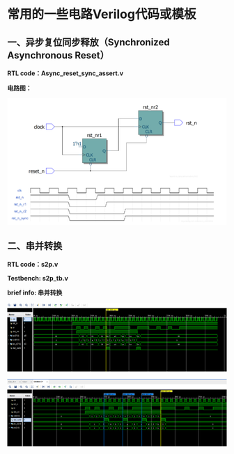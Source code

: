 # 常用的一些电路Verilog代码或模板

## 一、异步复位同步释放（Synchronized Asynchronous Reset）

**RTL code：Async_reset_sync_assert.v**

**电路图：**

![p1](https://github.com/Fan4FPGA/VerilogHDL_Lib/blob/master/pic/Synchronized%20Asynchronous%20Reset.png)

## 二、串并转换

**RTL code：s2p.v**

**Testbench: s2p_tb.v**

**brief info: 串并转换**

![功能仿真图1：](https://github.com/Fan4FPGA/VerilogHDL_Lib/blob/master/pic/s2p_1_fsm.png)

![功能仿真图2：](https://github.com/Fan4FPGA/VerilogHDL_Lib/blob/master/pic/s2p_2_always.png)

